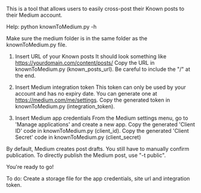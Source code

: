 This is a tool that allows users to easily cross-post their Known posts to their Medium account.

Help:
python knownToMedium.py -h

Make sure the medium folder is in the same folder as the knownToMedium.py file.

1. Insert URL of your Known posts
It should look something like https://yourdomain.com/content/posts/
Copy the URL in knownToMedium.py (known_posts_url). Be careful to include the "/" at the end.

2. Insert Medium integration token
This token can only be used by your account and has no expiry date.
You can generate one at https://medium.com/me/settings.
Copy the generated token in knownToMedium.py (integration_token).

3. Insert Medium app credentials
From the Medium settings menu, go to 'Manage applications' and create a new app.
Copy the generated 'Client ID' code in knownToMedium.py (client_id).
Copy the generated 'Client Secret' code in knownToMedium.py (client_secret)

By default, Medium creates post drafts. You still have to manually confirm publication.
To directly publish the Medium post, use "-t public".

You're ready to go!


To do:
Create a storage file for the app credentials, site url and integration token.

